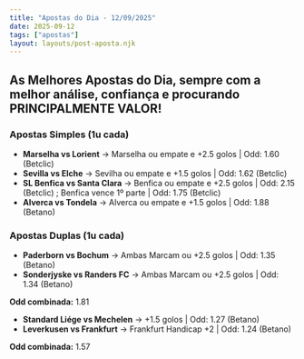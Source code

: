 ```yaml
---
title: "Apostas do Dia - 12/09/2025"
date: 2025-09-12
tags: ["apostas"]
layout: layouts/post-aposta.njk
---
```


## As Melhores Apostas do Dia, sempre com a melhor análise, confiança e procurando PRINCIPALMENTE VALOR!

### Apostas Simples (1u cada)

- **Marselha vs Lorient** → Marselha ou empate e +2.5 golos | Odd: 1.60 (Betclic)
- **Sevilla vs Elche** → Sevilha ou empate e +1.5 golos | Odd: 1.62 (Betclic)  
- **SL Benfica vs Santa Clara** → Benfica ou empate e +2.5 golos | Odd: 2.15 (Betclic) ; Benfica vence 1º parte | Odd: 1.75 (Betclic) 
- **Alverca vs Tondela** → Alverca ou empate e +1.5 golos | Odd: 1.88 (Betano)

### Apostas Duplas (1u cada)

- **Paderborn vs Bochum** → Ambas Marcam ou +2.5 golos | Odd: 1.35 (Betano) 
- **Sonderjyske vs Randers FC** → Ambas Marcam ou +2.5 golos | Odd: 1.34 (Betano)

**Odd combinada:** 1.81  

- **Standard Liége vs Mechelen** → +1.5 golos | Odd: 1.27 (Betano) 
- **Leverkusen vs Frankfurt** → Frankfurt Handicap +2 | Odd: 1.24 (Betano)

**Odd combinada:** 1.57 
